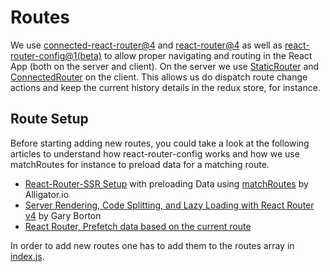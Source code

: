# Routes

We use [connected-react-router@4][1] and [react-router@4][2] as well
as [react-router-config@1(beta)][3] to allow proper navigating and routing in
the React App (both on the server and client). On the server we use [StaticRouter][4]
and [ConnectedRouter][5] on the client. This allows us do dispatch route change
actions and keep the current history details in the redux store, for instance.

## Route Setup

Before starting adding new routes, you could take a look at the following articles
to understand how react-router-config works and how we use matchRoutes for instance
to preload data for a matching route.

* [React-Router-SSR Setup][6] with preloading Data using [matchRoutes][7] by Alligator.io
* [Server Rendering, Code Splitting, and Lazy Loading with React Router v4][9] by Gary Borton
* [React Router, Prefetch data based on the current route][8]

In order to add new routes one has to add them to the routes array in [index.js](./index.js).

[1]: https://github.com/supasate/connected-react-router
[2]: https://github.com/ReactTraining/react-router
[3]: https://github.com/ReactTraining/react-router/tree/master/packages/react-router-config
[4]: https://github.com/ReactTraining/react-router/blob/master/packages/react-router/docs/api/StaticRouter.md
[5]: https://github.com/supasate/connected-react-router#step-2
[6]: https://alligator.io/react/react-router-ssr/
[7]: https://github.com/ReactTraining/react-router/blob/master/packages/react-router-config/README.md#matchroutesroutes-pathname
[8]: https://reacttraining.com/react-router/web/guides/server-rendering/data-loading
[9]: https://medium.com/airbnb-engineering/server-rendering-code-splitting-and-lazy-loading-with-react-router-v4-bfe596a6af70
